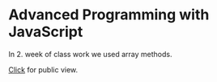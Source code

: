 # Advanced Programming with JavaScript
In 2. week of class work we used array methods.

[Click](https://bedirhanyildirim.github.io/AdvProg/CW2/index.html) for public view.
